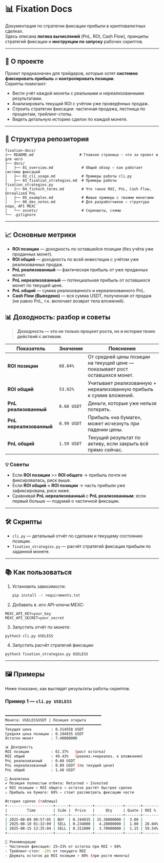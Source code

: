 # 📊 Fixation Docs

Документация по стратегии фиксации прибыли в криптовалютных сделках.  
Здесь описана **логика вычислений** (PnL, ROI, Cash Flow), принципы стратегий фиксации и **инструкции по запуску** рабочих скриптов.

---

## 🚀 О проекте

Проект предназначен для трейдеров, которые хотят **системно фиксировать прибыль** и **контролировать позиции**.  
Скрипты помогают:
- Вести учёт каждой монеты с реальными и нереализованными результатами.
- Анализировать текущий ROI с учётом уже проведённых продаж.
- Строить стратегии фиксации: частичная продажа, лестница по процентам, трейлинг-стопы.
- Видеть детальную историю сделок по каждой монете.

---

## 📂 Структура репозитория

```
fixation-docs/
├── README.md                     # Главная страница — что за проект и для чего
├── docs/
│   ├── 01_overview.md             # Общий обзор — как работает система фиксаций
│   ├── 02_cli_usage.md            # Примеры работы cli.py
│   ├── 03_fixation_strategies.md  # Примеры работы fixation_strategies.py
│   ├── 04_fintech_terms.md        # Что такое ROI, PnL, Cash Flow, Unrealized PnL
│   ├── 05_examples.md             # Живые примеры с твоими монетами
│   ├── 06_dev_notes.md            # Для разработчиков — структура кода, API MEXC
│   └── assets/                    # Скриншоты, схемы
└── .gitignore
```

---


## 📈 Основные метрики

- **ROI позиции** — доходность по оставшейся позиции (без учёта уже проданных монет).  
- **ROI общий** — доходность по всей инвестиции с учётом уже реализованных продаж.  
- **PnL реализованный** — фактическая прибыль от уже проданных монет.  
- **PnL нереализованный** — потенциальная прибыль от оставшихся монет по текущей цене.  
- **PnL общий** — сумма реализованного и нереализованного PnL.  
- **Cash Flow (Выведено)** — вся сумма USDT, полученная от продаж (не равно PnL, т.к. включает возврат тела вложений).

## 📊 Доходность: разбор и советы

> **Доходность — это не только процент роста, но и история твоих действий с активом.**

| Показатель | Значение | Пояснение |
|------------|----------|-----------|
| **ROI позиции** | `68.84%` | От средней цены позиции на текущей цене — показывает рост оставшихся монет. |
| **ROI общий** | `53.02%` | Учитывает реализованную + нереализованную прибыль к сумме вложений. |
| **PnL реализованный** | `0.60 USDT` | Деньги, которые уже нельзя потерять. |
| **PnL нереализованный** | `0.99 USDT` | Прибыль «на бумаге», может исчезнуть при падении цены. |
| **PnL общий** | `1.59 USDT` | Текущий результат по активу, если закрыть всё прямо сейчас. |

### 💡 Советы
- Если **ROI позиции** >> **ROI общего** → прибыль почти не фиксировалась, риск выше.  
- Если **ROI общий** ≈ **ROI позиции** → часть прибыли уже зафиксирована, риск ниже.  
- Сравнивай **PnL нереализованный** с **PnL реализованным**: если первый больше — подумай о частичной фиксации.  

---

## 🛠 Скрипты

- `cli.py` — детальный отчёт по сделкам и текущему состоянию позиции.
- `fixation_strategies.py` — расчёт стратегий фиксации прибыли по заданной монете.

---

## 📚 Как пользоваться

1. Установить зависимости:
   ```bash
   pip install -r requirements.txt

2.	Добавить в .env API-ключи MEXC:
```
MEXC_API_KEY=your_key
MEXC_API_SECRET=your_secret
```
3.	Запустить отчёт по монете:
```
python3 cli.py USELESS
```
4.	Запустить расчёт стратегий фиксации:
```
python3 fixation_strategies.py USELESS
```


---

## 🖼 Примеры

Ниже показано, как выглядят результаты работы скриптов.

### Пример 1 — `cli.py USELESS`
```bash

━━━━━━━━━━━━━━━━━━━━━━━━━━━━━━━━━━━━━━━━━━━━
Монета: USELESSUSDT | Позиция открыта
━━━━━━━━━━━━━━━━━━━━━━━━━━━━━━━━━━━━━━━━━━━━
Текущая цена         : 0.314558 USDT
Средняя цена позиции : 0.194935 USDT
Остаток монет        : 7.40000000

📊 Доходность
ROI позиции          : 61.37%   (рост остатка)
ROI общий            : 49.43%   (реализ.+нереализ. к вложениям)
PnL реализованный    : 0.60 USDT
PnL нереализованный  : 0.89 USDT (по текущей цене)
PnL общий            : 1.48 USDT

🧠 Аналитика
✔ Позиция полностью отбита: Returned > Invested
✔ ROI позиции > ROI общего → остаток растёт быстрее сделки
⚠ Прибыль на бумаге: 60% — стоит рассмотреть фиксацию части

История сделок (таблица)
+---------------------+------+----------+-------------+-------+--------+------+-------------+-----------+
|         Time        | Side |  Price   |     Qty     | Quote | ROI %  | PnL  |   Left Qty  | Avg Price |
+---------------------+------+----------+-------------+-------+--------+------+-------------+-----------+
| 2025-08-09 00:57:05 | BUY  | 0.194935 | 15.38000000 |  3.00 |        |      | 15.38000000 |  0.194935 |
| 2025-08-10 01:32:09 | SELL | 0.234000 |  4.28000000 |  1.00 | 20.04% | 0.17 | 11.10000000 |  0.194935 |
| 2025-08-15 13:35:04 | SELL | 0.311000 |  3.70000000 |  1.15 | 59.54% | 0.43 |  7.40000000 |  0.194935 |
+---------------------+------+----------+-------------+-------+--------+------+-------------+-----------+

🎯 Рекомендации
- Частичная фиксация: 25–33% от остатка при ROI > 60%
- Трейлинг-стоп: -20% от текущего ROI
- Держать остаток до ROI позиции > 80% (при росте монеты)

